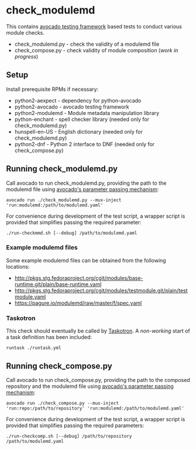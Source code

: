 # check_modulemd

This contains [avocado testing framework](http://avocado-framework.github.io/)
based tests to conduct various module checks.

* check_modulemd.py - check the validity of a modulemd file
* check_compose.py - check validity of module composition (_work in progress_)

## Setup

Install prerequisite RPMs if necessary:

* python2-aexpect - dependency for python-avocado
* python2-avocado - avocado testing framework
* python2-modulemd - Module metadata manipulation library
* python-enchant - spell checker library (needed only for check_modulemd.py)
* hunspell-en-US - English dictionary (needed only for check_modulemd.py)
* python2-dnf - Python 2 interface to DNF (needed only for check_compose.py)

## Running check_modulemd.py

Call avocado to run check_modulemd.py, providing the path to the modulemd file using
[avocado's parameter passing mechanism](http://avocado-framework.readthedocs.io/en/latest/WritingTests.html#accessing-test-parameters):

    avocado run ./check_modulemd.py --mux-inject 'run:modulemd:/path/to/modulemd.yaml'

For convenience during development of the test script, a wrapper script is
provided that simplifies passing the required parameter:

    ./run-checkmmd.sh [--debug] /path/to/modulemd.yaml


### Example modulemd files

Some example modulemd files can be obtained from the following locations:

* http://pkgs.stg.fedoraproject.org/cgit/modules/base-runtime.git/plain/base-runtime.yaml
* http://pkgs.stg.fedoraproject.org/cgit/modules/testmodule.git/plain/testmodule.yaml
* https://pagure.io/modulemd/raw/master/f/spec.yaml

### Taskotron

This check should eventually be called by [Taskotron](https://fedoraproject.org/wiki/Taskotron). A *non-working* start of a task definition has been included:

    runtask ./runtask.yml

## Running check_compose.py

Call avocado to run check_compose.py, providing the path to the composed
repository and the modulemd file using
[avocado's parameter passing mechanism](http://avocado-framework.readthedocs.io/en/latest/WritingTests.html#accessing-test-parameters):

    avocado run ./check_compose.py --mux-inject 'run:repo:/path/to/repository' 'run:modulemd:/path/to/modulemd.yaml'

For convenience during development of the test script, a wrapper script is
provided that simplifies passing the required parameters:

    ./run-checkcomp.sh [--debug] /path/to/repository /path/to/modulemd.yaml

